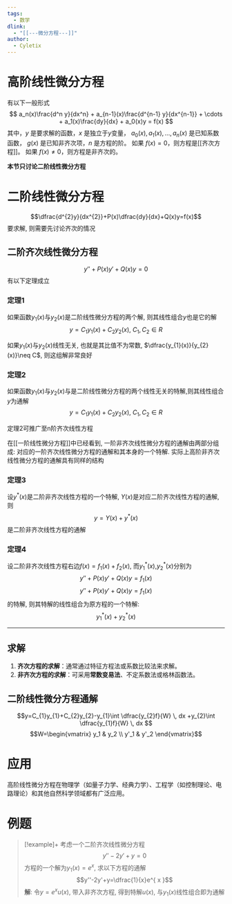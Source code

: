 ```yaml
---
tags:
  - 数学
dlink:
  - "[[---微分方程---]]"
author:
  - Cyletix
---
```

# 高阶线性微分方程
有以下一般形式
$$ a_n(x)\frac{d^n y}{dx^n} + a_{n-1}(x)\frac{d^{n-1} y}{dx^{n-1}} + \cdots + a_1(x)\frac{dy}{dx} + a_0(x)y = f(x) $$
其中，$y$ 是要求解的函数，$x$ 是独立于$y$变量，
$a_0(x), a_1(x), \ldots, a_n(x)$ 是已知系数函数，
$g(x)$ 是已知非齐次项，$n$ 是方程的阶。
如果 ${} f(x) = 0$，则方程是[[齐次方程]]。
如果 ${} f(x) \neq 0$，则方程是非齐次的。

**本节只讨论二阶线性微分方程**

# 二阶线性微分方程
$$\dfrac{d^{2}y}{dx^{2}}+P(x)\dfrac{dy}{dx}+Q(x)y=f(x)$$
要求解, 则需要先讨论齐次的情况
## 二阶齐次线性微分方程
$$y''+P(x)y'+Q(x)y=0$$
有以下定理成立

### 定理1
如果函数$y_{1}(x)$与$y_{2}(x)$是二阶线性微分方程的两个解, 则其线性组合$y$也是它的解
$$y=C_{1}y_{1}(x)+C_{2}y_{2}(x),\ C_{1},C_{2} \in R$$

如果$y_{1}(x)$与$y_{2}(x)$线性无关, 也就是其比值不为常数, $\dfrac{y_{1}(x)}{y_{2}(x)}\neq C$, 则这组解非常良好
### 定理2
如果函数$y_{1}(x)$与$y_{2}(x)$与是二阶线性微分方程的两个线性无关的特解,则其线性组合$y$为通解
$$y=C_{1}y_{1}(x)+C_{2}y_{2}(x),\ C_{1},C_{2} \in R$$

定理2可推广至n阶齐次线性方程


在[[一阶线性微分方程]]中已经看到, 一阶非齐次线性微分方程的通解由两部分组成: 对应的一阶齐次线性微分方程的通解和其本身的一个特解. 实际上高阶非齐次线性微分方程的通解具有同样的结构

### 定理3
设$y^*(x)$是二阶非齐次线性方程的一个特解, $Y(x)$是对应二阶齐次线性方程的通解, 则$$y=Y(x)+y^*(x)$$是二阶非齐次线性方程的通解

### 定理4
设二阶非齐次线性方程右边$f(x)=f_{1}(x)+f_{2}(x)$, 而$y_{1}^*(x)$,$y_{2}^*(x)$分别为
$$y''+P(x)y'+Q(x)y=f_{1}(x)$$
$$y''+P(x)y'+Q(x)y=f_{1}(x)$$
的特解, 则其特解的线性组合为原方程的一个特解: 
$$y_{1}^*(x)+y_{2}^*(x)$$


---
## 求解
1. **齐次方程的求解**：通常通过特征方程法或系数比较法来求解。
2. **非齐次方程的求解**：可采用**常数变易法**、不定系数法或格林函数法。

## 二阶线性微分方程通解
$$y=C_{1}y_{1}+C_{2}y_{2}-y_{1}\int \dfrac{y_{2}f}{W} \, dx +y_{2}\int \dfrac{y_{1}f}{W} \, dx $$
$$W=\begin{vmatrix}
y_1 & y_2 \\
y'_1 & y'_2
\end{vmatrix}$$


# 应用

高阶线性微分方程在物理学（如量子力学、经典力学）、工程学（如控制理论、电路理论）和其他自然科学领域都有广泛应用。

# 例题
>[!example]+
> 考虑一个二阶齐次线性微分方程
> $$ y''-2y'+y = 0 $$
> 方程的一个解为$y_{1}(x)=e^{ x }$, 求以下方程的通解$$y''-2y'+y=\dfrac{1}{x}e^{ x }$$
**解**: 令$y=e^{ x }u(x)$, 带入非齐次方程, 得到特解$u(x)$, 与$y_{1}(x)$线性组合即为通解

